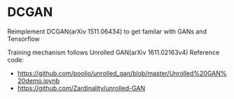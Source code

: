 # DCGAN
Reimplement DCGAN(arXiv 1511.06434) to get familar with GANs and Tensorflow

Training mechanism follows Unrolled GAN(arXiv 1611.02163v4)
Reference code:
  - https://github.com/poolio/unrolled_gan/blob/master/Unrolled%20GAN%20demo.ipynb
  - https://github.com/Zardinality/unrolled-GAN

